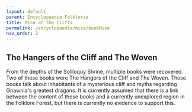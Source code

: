 ```yaml
---
layout: default
parent: Encyclopaedia Folkloria
title: Mice of the Cliffs
permalink: /encyclopaedia/mice/bookMice
nav_order: 2
---
```


## The Hangers of the Cliff and The Woven

From the depths of the Soliloquy Shrine, multiple books were recovered. Two of these books were The Hangers of the Cliff and The Woven. These books talk about inhabitants of a mysterious cliff and myths regarding Gnawnia's greatest dragons. It is currently assumed that there is a link between the content of these books and a currently unexplored region in the Folklore Forest, but there is currently no evidence to support this.